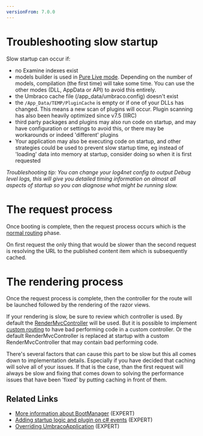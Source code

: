 ```yaml
---
versionFrom: 7.0.0
---
```


# Troubleshooting slow startup

Slow startup can occur if: 
* no Examine indexes exist
* models builder is used in [Pure Live mode](../Reference/Templating/Modelsbuilder/Builder-Modes.md#pure-live-models). Depending on the number of models, compilation (the first time) will take some time. You can use the other modes (DLL, AppData or API) to avoid this entirely.
* the Umbraco cache file (/app_data/umbraco.config) doesn't exist
* the `/App_Data/TEMP/PluginCache` is empty or if one of your DLLs has changed. This means a new scan of plugins will occur. Plugin scanning has also been heavily optimized since v7.5 (IIRC)
* third party packages and plugins may also run code on startup, and may have configuration or settings to avoid this, or there may be workarounds or indeed 'different' plugins
* Your application may also be executing code on startup, and other strategies could be used to prevent slow startup time, eg instead of 'loading' data into memory at startup, consider doing so when it is first requested

_Troubleshooting tip: You can change your log4net config to *output Debug* level logs, this will give you detailed timing information on almost all aspects of startup so you can diagnose what might be running slow._

# The request process

Once booting is complete, then the request process occurs which is the [normal routing](../Routing/index.md) phase.

On first request the only thing that would be slower than the second request is resolving the URL to the published content item which is subsequently cached.

# The rendering process

Once the request process is complete, then the controller for the route will be launched followed by the rendering of the razor views.

If your rendering is slow, be sure to review which controller is used. By default the [RenderMvcController](../../Implementation/default-routing/Controller-Selection/index.md) will be used.  But it is possible to implement [custom routing](../Implementation/Custom-Routing/index.md) to have bad performing code in a custom controller. Or the default RenderMvcController is replaced at startup with a custom RenderMvcController that may contain bad performing code.

There's several factors that can cause this part to be slow but this all comes down to implementation details. Especially if you have decided that caching will solve all of your issues. If that is the case, than the first request will always be slow and fixing that comes down to solving the performance issues that have been 'fixed' by putting caching in front of them.

## Related Links
* [More information about BootManager](Understanding-BootManagers.md) (EXPERT)
* [Adding startup logic and plugin on c# events](Application-Startup.md) (EXPERT)
* [Overriding UmbracoApplication](Extending-UmbracoApplication.md) (EXPERT)
